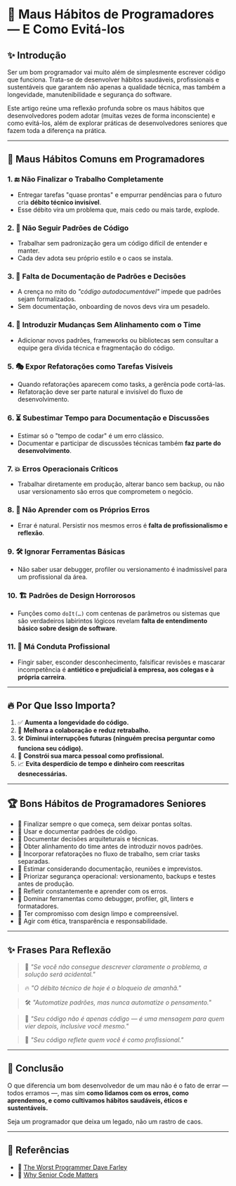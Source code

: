 # 🧠 Maus Hábitos de Programadores — E Como Evitá-los

## ✨ Introdução
Ser um bom programador vai muito além de simplesmente escrever código que funciona. Trata-se de desenvolver hábitos saudáveis, profissionais e sustentáveis que garantem não apenas a qualidade técnica, mas também a longevidade, manutenibilidade e segurança do software.

Este artigo reúne uma reflexão profunda sobre os maus hábitos que desenvolvedores podem adotar (muitas vezes de forma inconsciente) e como evitá-los, além de explorar práticas de desenvolvedores seniores que fazem toda a diferença na prática.

---

## 🚩 Maus Hábitos Comuns em Programadores

### 1. 🔚 **Não Finalizar o Trabalho Completamente**
- Entregar tarefas "quase prontas" e empurrar pendências para o futuro cria **débito técnico invisível**.
- Esse débito vira um problema que, mais cedo ou mais tarde, explode.

### 2. 🔀 **Não Seguir Padrões de Código**
- Trabalhar sem padronização gera um código difícil de entender e manter.
- Cada dev adota seu próprio estilo e o caos se instala.

### 3. 📜 **Falta de Documentação de Padrões e Decisões**
- A crença no mito do *"código autodocumentável"* impede que padrões sejam formalizados.
- Sem documentação, onboarding de novos devs vira um pesadelo.

### 4. 🚫 **Introduzir Mudanças Sem Alinhamento com o Time**
- Adicionar novos padrões, frameworks ou bibliotecas sem consultar a equipe gera dívida técnica e fragmentação do código.

### 5. 🎭 **Expor Refatorações como Tarefas Visíveis**
- Quando refatorações aparecem como tasks, a gerência pode cortá-las.
- Refatoração deve ser parte natural e invisível do fluxo de desenvolvimento.

### 6. ⏳ **Subestimar Tempo para Documentação e Discussões**
- Estimar só o "tempo de codar" é um erro clássico.
- Documentar e participar de discussões técnicas também **faz parte do desenvolvimento**.

### 7. 💥 **Erros Operacionais Críticos**
- Trabalhar diretamente em produção, alterar banco sem backup, ou não usar versionamento são erros que comprometem o negócio.

### 8. 🔁 **Não Aprender com os Próprios Erros**
- Errar é natural. Persistir nos mesmos erros é **falta de profissionalismo e reflexão**.

### 9. 🛠️ **Ignorar Ferramentas Básicas**
- Não saber usar debugger, profiler ou versionamento é inadmissível para um profissional da área.

### 10. 🏗️ **Padrões de Design Horrorosos**
- Funções como `doIt(…)` com centenas de parâmetros ou sistemas que são verdadeiros labirintos lógicos revelam **falta de entendimento básico sobre design de software**.

### 11. 🚩 **Má Conduta Profissional**
- Fingir saber, esconder desconhecimento, falsificar revisões e mascarar incompetência é **antiético e prejudicial à empresa, aos colegas e à própria carreira**.

---

## 🔥 Por Que Isso Importa?

1. ✅ **Aumenta a longevidade do código.**
2. 🤝 **Melhora a colaboração e reduz retrabalho.**
3. 🛠️ **Diminui interrupções futuras (ninguém precisa perguntar como funciona seu código).**
4. 💼 **Constrói sua marca pessoal como profissional.**
5. 📈 **Evita desperdício de tempo e dinheiro com reescritas desnecessárias.**

---

## 🏆 Bons Hábitos de Programadores Seniores

- 🔸 Finalizar sempre o que começa, sem deixar pontas soltas.
- 🔸 Usar e documentar padrões de código.
- 🔸 Documentar decisões arquiteturais e técnicas.
- 🔸 Obter alinhamento do time antes de introduzir novos padrões.
- 🔸 Incorporar refatorações no fluxo de trabalho, sem criar tasks separadas.
- 🔸 Estimar considerando documentação, reuniões e imprevistos.
- 🔸 Priorizar segurança operacional: versionamento, backups e testes antes de produção.
- 🔸 Refletir constantemente e aprender com os erros.
- 🔸 Dominar ferramentas como debugger, profiler, git, linters e formatadores.
- 🔸 Ter compromisso com design limpo e compreensível.
- 🔸 Agir com ética, transparência e responsabilidade.

---

## ✨ Frases Para Reflexão

> 🧠 *"Se você não consegue descrever claramente o problema, a solução será acidental."*

> 🔥 *"O débito técnico de hoje é o bloqueio de amanhã."*

> 🛠️ *"Automatize padrões, mas nunca automatize o pensamento."*

> 📜 *"Seu código não é apenas código — é uma mensagem para quem vier depois, inclusive você mesmo."*

> 🚀 *"Seu código reflete quem você é como profissional."*

---

## 🏁 Conclusão
O que diferencia um bom desenvolvedor de um mau não é o fato de errar — todos erramos —, mas sim **como lidamos com os erros, como aprendemos, e como cultivamos hábitos saudáveis, éticos e sustentáveis.**

Seja um programador que deixa um legado, não um rastro de caos.

---

## 🔗 Referências

- 🎥 [The Worst Programmer Dave Farley](https://youtu.be/oJbfMBROEO0?si=RzRevgcNfI_3OP4t)
- 🎥 [Why Senior Code Matters](https://youtu.be/nY6RExFP0G0?si=yvhGmfQl9mj1P_NA)
